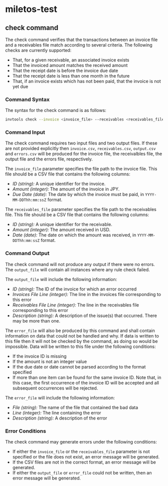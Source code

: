 # miletos-test

## check command
The check command verifies that the transactions between an invoice file and a receivables file match according to several criteria. The following checks are currently supported:

- That, for a given receivable, an associated invoice exists
- That the invoiced amount matches the received amount
- That the receipt date is before the invoice due date
- That the receipt date is less than one month in the future
- That, if an invoice exists which has not been paid, that the invoice is not yet due

### Command Syntax
The syntax for the check command is as follows:

``` bash
invtools check --invoice <invoice_file> --receivables <receivables_file> --output <output_file> --error <error_file>
```

### Command Input
The check command requires two input files and two output files. If these are not provided explicitly then `invoice.csv`, `receivables.csv`, `output.csv` and `errors.csv` will be produced for the invoice file, the receivalbles file, the output file and the errors file, respectively.

The `invoice_file` parameter specifies the file path to the invoice file. This file should be a CSV file that contains the following columns:

- *ID (string):* A unique identifier for the invoice.
- *Amount (integer):* The amount of the invoice in JPY.
- *Due Date (date):* The date by which the invoice must be paid, in `YYYY-MM-DDThh:mm:ssZ` format.

The `receivables_file` parameter specifies the file path to the receivables file. This file should be a CSV file that contains the following columns:

- *ID (string):* A unique identifier for the receivable.
- *Amount (integer):* The amount received in USD.
- *Date (date):* The date on which the amount was received, in `YYYY-MM-DDThh:mm:ssZ` format.

### Command Output
The check command will not produce any output if there were no errors. The `output_file` will contain all instances where any rule check failed.

The `output_file` will include the following information:

- *ID (string):* The ID of the invoice for which an error occurred
- *Invoices File Line (integer):* The line in the invoices file corresponding to this error
- *Receivables File Line (integer):* The line in the receivables file corresponding to this error
- *Description (string):* A description of the issue(s) that occurred. There may be more than one.

The `error_file` will also be produced by this command and shall contain information on data that could not be handled and why. If data is written to this file then it will not be checked by the command, as doing so would be impossible. Data will be written to this file under the following conditions:

- If the invoice ID is missing
- If the amount is not an integer value
- If the due date or date cannot be parsed according to the format specified
- If more than one item can be found for the same invoice ID. Note that, in this case, the first occurrence of the invoice ID will be accepted and all subsequent occurrences will be rejected.

The `error_file` will include the following information:

- *File (string):* The name of the file that contained the bad data
- *Line (integer):* The line containing the error
- *Description (string):* A description of the error

### Error Conditions
The check command may generate errors under the following conditions:

- If either the `invoice_file` or the `receivables_file` parameter is not specified or the file does not exist, an error message will be generated.
- If the CSV files are not in the correct format, an error message will be generated.
- If either the `output_file` or `error_file` could not be written, then an error message will be generated.